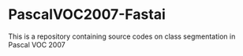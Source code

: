 # PascalVOC2007-Fastai
This is a repository containing source codes on class segmentation in Pascal VOC 2007
